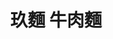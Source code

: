 ---
title: "玖麵 牛肉麵"
description: "玖麵 牛肉麵"
layout: shop
keywords:
  - 美食競賽
  - 台灣美食
  - 美食精選
datePublished: "2025-06-30"
dateModified: "2025-07-07"
city: "彰化縣"
district: "員林市"
address: "510彰化縣員林市莒光路422號"
phone: "048332260"
geo: "23.96171098826614, 120.56692958620958"
google_map: "https://maps.app.goo.gl/HzbC9MXh2D1DwHvP6"
footinder: "https://footinder.com.tw/%E5%BD%B0%E5%8C%96%E7%B8%A3%E5%93%A1%E6%9E%97%E5%B8%82/58478/"
official: "https://www.facebook.com/profile.php?id=100070920091825"
award:
  - name: "台北國際牛肉麵節"
    year: "2024"
    entries:
      - group: "鮮食組"
        cooking_style: "清燉"
        rank: "銅牌"

---